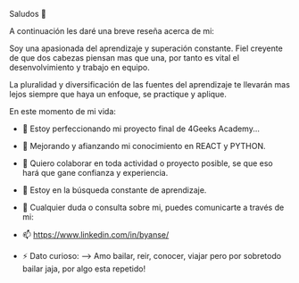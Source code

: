 Saludos 👋

A continuación les daré una breve reseña acerca de mi:

Soy una apasionada del aprendizaje y superación constante. Fiel creyente de que dos cabezas piensan mas que una, por tanto es vital el desenvolvimiento y trabajo en equipo.

La pluralidad y diversificación de las fuentes del aprendizaje te llevarán mas lejos siempre que haya un enfoque, se practique y aplique.


En este momento de mi vida:

- 🔭 Estoy perfeccionando mi proyecto final de 4Geeks Academy...
- 🌱 Mejorando y afianzando mi conocimiento en REACT y PYTHON.
- 👯 Quiero colaborar en toda actividad o proyecto posible, se que eso hará que gane confianza y experiencia.
- 🤔 Estoy en la búsqueda constante de aprendizaje.
- 💬 Cualquier duda o consulta sobre mi, puedes comunicarte a través de mi:
- 📫 https://www.linkedin.com/in/byanse/

- ⚡ Dato curioso: 
--> Amo bailar, reir, conocer, viajar pero por sobretodo bailar jaja, por algo esta repetido!

